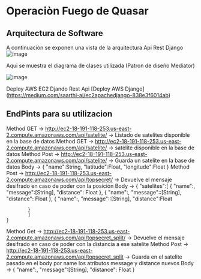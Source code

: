 # Operaciòn Fuego de Quasar

## Arquitectura de Software

A continuaciòn se exponen una vista de la arquitectura Api Rest Django 
![image](https://drive.google.com/uc?export=view&id=1VSUsNQA1D8Ew2BgnGhOQYACbKyFZKDCT)

Aqui se muestra el diagrama de clases utilizada (Patron de diseño Mediator)

![image](https://drive.google.com/uc?export=view&id=1qtDHeoWrgNzTRNARu872AO_NQTxELyaH)


Deploy AWS EC2 Djando Rest Api
[Deploy AWS Django] (https://medium.com/saarthi-ai/ec2apachedjango-838e3f6014ab)

## EndPints para su utilizacion
 Method GET -> http://ec2-18-191-118-253.us-east-2.compute.amazonaws.com/api/satelite/ -> Listado de satelites disponible en la base de datos
 Method GET -> http://ec2-18-191-118-253.us-east-2.compute.amazonaws.com/api/satelite/<id> -> satelite disponible en la base de datos
 Method Post -> http://ec2-18-191-118-253.us-east-2.compute.amazonaws.com/api/satelite/ -> Guarda un satelite en la base de datos
 	Body -> {
 		"name":String,
 		"latitude":Float,
		"longitude":Float
		}
Method Post -> http://ec2-18-191-118-253.us-east-2.compute.amazonaws.com/api/topsecret/ -> Devuelve el mensaje desifrado en caso de poder con la posición
	Body -> {
		"satelites":[
			{
			 "name":<String>,
			 "message":[String],
			 "distance": Float
			},
			{
			"name":<String>,
			"message"::[String],
			"distance": Float
			},
			{
			"name":<String>,
			"message"::[String],
			"distance":Float

			}
	    	]
	}
	
Method Get -> http://ec2-18-191-118-253.us-east-2.compute.amazonaws.com/api/topsecret_split/<String> -> Devuelve el mensaje desifrado en caso de poder con la distancia a ese satelite
Method Post -> http://ec2-18-191-118-253.us-east-2.compute.amazonaws.com/api/topsecret_split -> Guarda en el satelite pasado en el body por name los atributos message y distance nuevos
	Body -> {
		 "name":<String>,
		 "message":[String],
		 "distance": Float
		}
			
